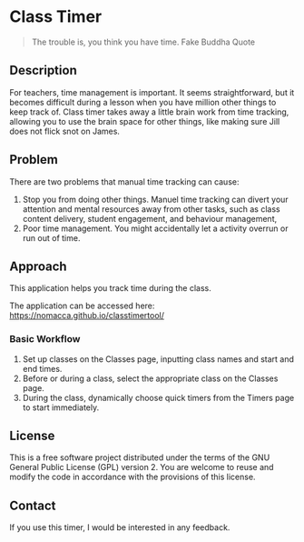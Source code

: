 # Class Timer

> The trouble is, you think you have time.
> Fake Buddha Quote

## Description
For teachers, time management is important. It seems straightforward, but it becomes difficult during a lesson when you have million other things to keep track of. Class timer takes away a little brain work from time tracking, allowing you to use the brain space for other things, like making sure Jill does not flick snot on James. 

## Problem
There are two problems that manual time tracking can cause:
1. Stop you from doing other things. Manuel time tracking can divert your attention and mental resources away from other tasks, such as class content delivery, student engagement, and behaviour management,
2. Poor time management. You might accidentally let a activity overrun or run out of time. 

## Approach
This application helps you track time during the class. 

The application can be accessed here:
https://nomacca.github.io/classtimertool/

### Basic Workflow
1. Set up classes on the Classes page, inputting class names and start and end times.
2. Before or during a class, select the appropriate class on the Classes page.
3. During the class, dynamically choose quick timers from the Timers page to start immediately.

## License
This is a free software project distributed under the terms of the GNU General Public License (GPL) version 2. You are welcome to reuse and modify the code in accordance with the provisions of this license.

## Contact 
If you use this timer, I would be interested in any feedback.
